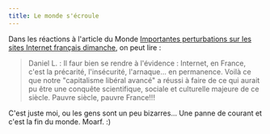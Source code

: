 ```yaml
---
title: Le monde s'écroule
---
```


Dans les réactions à l'article du Monde [Importantes perturbations sur les
sites Internet français dimanche](http://tinyurl.com/j9uhp), on peut lire :

> Daniel L. : Il faur bien se rendre à l'évidence : Internet, en France, c'est
la précarité, l'insécurité, l'arnaque... en permanence. Voilà ce que notre
"capitalisme libéral avancé" a réussi à faire de ce qui aurait pu être une
conquête scientifique, sociale et culturelle majeure de ce siècle. Pauvre
siècle, pauvre France!!!

C'est juste moi, ou les gens sont un peu bizarres... Une panne de courant et
c'est la fin du monde. Moarf. :)

